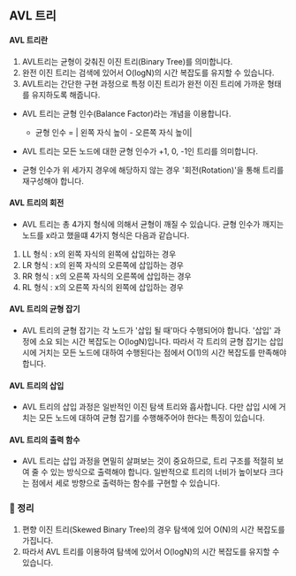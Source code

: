 

## AVL 트리

#### AVL 트리란

1. AVL트리는 균형이 갖춰진 이진 트리(Binary Tree)를 의미합니다.
2. 완전 이진 트리는 검색에 있어서 O(logN)의 시간 복잡도를 유지할 수 있습니다.
3. AVL트리는 간단한 구현 과정으로 특정 이진 트리가 완전 이진 트리에 가까운 형태를 유지하도록 해줍니다.

+ AVL 트리는 균형 인수(Balance Factor)라는 개념을 이용합니다.
  - 균형 인수 = | 왼쪽 자식 높이 - 오른쪽 자식 높이|

+ AVL 트리는 모든 노드에 대한 균형 인수가 +1, 0, -1인 트리를 의미합니다.

+ 균형 인수가 위 세가지 경우에 해당하지 않는 경우 '회전(Rotation)'을 통해 트리를 재구성해야 합니다.

#### AVL 트리의 회전
+ AVL 트리는 총 4가지 형식에 의해서 균형이 깨질 수 있습니다. 균형 인수가 깨지는 노드를 x라고 했을떄 4가지 형식은 다음과 같습니다.

1. LL 형식 : x의 왼쪽 자식의 왼쪽에 삽입하는 경우
2. LR 형식 : x의 왼쪽 자식의 오른쪽에 삽입하는 경우
3. RR 형식 : x의 오른쪽 자식의 오른쪽에 삽입하는 경우
4. RL 형식 : x의 오른쪽 자식의 왼쪽에 삽입하는 경우

#### AVL 트리의 균형 잡기
+ AVL 트리의 균형 잡기는 각 노드가 '삽입 될 때'마다 수행되어야 합니다. '삽입' 과정에 소요 되는 시간 복잡도는 O(logN)입니다.
따라서 각 트리의 균형 잡기는 삽입 시에 거치는 모든 노드에 대하여 수행된다는 점에서 O(1)의 시간 복잡도를 만족해야 합니다.

#### AVL 트리의 삽입
+ AVL 트리의 삽입 과정은 일반적인 이진 탐색 트리와 흡사합니다. 다만 삽입 시에 거치는 모든 노드에 대하여 균형 잡기를 수행해주어야 한다는 특징이 있습니다.

#### AVL 트리의 출력 함수
+ AVL 트리는 삽입 과정을 면밀히 살펴보는 것이 중요하므로, 트리 구조를 적절히 보여 줄 수 있는 방식으로 출력해야 합니다.
일반적으로 트리의 너비가 높이보다 크다는 점에서 세로 방향으로 출력하는 함수를 구현할 수 있습니다.


### 📌 정리
1. 편향 이진 트리(Skewed Binary Tree)의 경우 탐색에 있어 O(N)의 시간 복잡도를 가집니다.
2. 따라서 AVL 트리를 이용하여 탐색에 있어서 O(logN)의 시간 복잡도를 유지할 수 있습니다.


